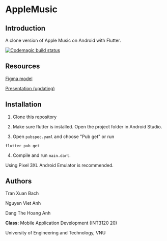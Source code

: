 # AppleMusic

## Introduction

A clone version of Apple Music on Android with Flutter.

[![Codemagic build status](https://api.codemagic.io/apps/626b6b056248df56992be58c/626b6b056248df56992be58b/status_badge.svg)](https://codemagic.io/apps/626b6b056248df56992be58c/626b6b056248df56992be58b/latest_build)
## Resources

[Figma model](https://www.figma.com/file/LGo3Zh3bQTfa7Vv324ht83/Apple-Music?node-id=460%3A58758)

[Presentation (updating)](https://docs.google.com/presentation/d/1SzBRXU1pCXUB9xV-2OOYq6o0wPWXd59jgbDelIraF70/edit#slide=id.g1191c048876_0_182)

## Installation

1. Clone this repository

1. Make sure flutter is installed. Open the project folder in Android Studio.

1. Open ```pubspec.yaml``` and choose "Pub get" or run

```
flutter pub get
```

4. Compile and run ```main.dart```. 

Using Pixel 3XL Android Emulator is recommended.



## Authors

Tran Xuan Bach

Nguyen Viet Anh

Dang The Hoang Anh

**Class:** Mobile Application Development (INT3120 20)

University of Engineering and Technology, VNU
